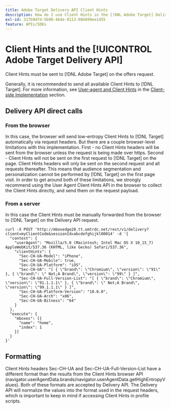 ```yaml
---
title: Adobe Target Delivery API Client Hints
description: How do I use Client Hints in the [!DNL Adobe Target] Delivery API?
exl-id: 317b9d7d-5b98-464e-9113-08b899ee1455
feature: APIs/SDKs
---
```

# Client Hints and the [!UICONTROL Adobe Target Delivery API]

Client Hints must be sent to [!DNL Adobe Target] on the offers request.

Generally, it is recommended to send all available Client Hints to [!DNL Target]. For more information, see [User-agent and Client Hints](/help/dev/implement/client-side/atjs/user-agent-and-client-hints.md) in the [Client-side Implementation](../../implement/client-side/overview.md) section.

## Delivery API direct calls

### From the browser

In this case, the browser will send low-entropy Client Hints to [!DNL Target] automatically via request headers. But there are a couple browser-level limitations with this implementation. First - no Client Hints headers will be sent from the browser unless the request is being made over https. Second - Client Hints will not be sent on the first request to [!DNL Target] on the page. Client Hints headers will only be sent on the second request and all requests thereafter. This means that audience segmentation and personalization cannot be performed by [!DNL Target] on the first page visit. In order to get around both of these limitations, we strongly recommend using the User Agent Client Hints API in the browser to collect the Client Hints directly, and send them on the request payload.

### From a server

In this case the Client Hints must be manually forwarded from the browser to [!DNL Target] on the Delivery API request.

```
curl -X POST 'http://mboxedge28.tt.omtrdc.net/rest/v1/delivery?client=myClientCode&sessionId=abcdefghijkl00014' -d '{
  "context": {
    "userAgent": "Mozilla/5.0 (Macintosh; Intel Mac OS X 10_15_7) AppleWebKit/537.36 (KHTML, like Gecko) Safari/537.36",
    "clientHints": {
      "Sec-CH-UA-Model": "iPhone",
      "Sec-CH-UA-Mobile": true,
      "Sec-CH-UA-Platform": "iOS",
      "Sec-CH-UA": "[ { \"brand\": \"Chromium\", \"version\": \"91\" }, { \"brand\": \" Not;A Brand\", \"version\": \"99\" } ]",
      "Sec-CH-UA-Full-Version-List": "[ { \"brand\": \"Chromium\", \"version\": \"91.1.1.1\" }, { \"brand\": \" Not;A Brand\", \"version\": \"99.1.1.1\" } ]",
      "Sec-CH-UA-Platform-Version": "10.0.0",
      "Sec-CH-UA-Arch": "x86",
      "Sec-CH-UA-Bitness": "64"
    }
  },
  "execute": {
    "mboxes": [{
      "name": "home",
      "index": 1
    }]
  }
}'
```

## Formatting

Client Hints headers Sec-CH-UA and Sec-CH-UA-Full-Version-List have a different format than the results from the Client Hints browser API (navigator.userAgentData.brands/navigator.userAgentData.getHighEntropyValues). Both of these formats are accepted by Delivery API. The Delivery API will normalize the values into the format used in the request headers, which is important to keep in mind if accessing Client Hints in profile scripts.
